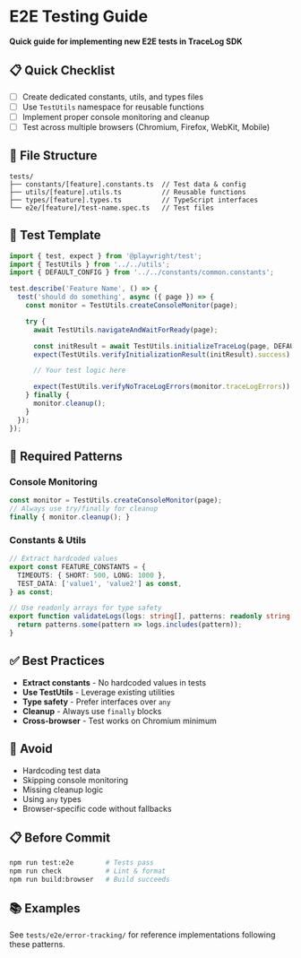 # E2E Testing Guide

**Quick guide for implementing new E2E tests in TraceLog SDK**

## 📋 Quick Checklist

- [ ] Create dedicated constants, utils, and types files
- [ ] Use `TestUtils` namespace for reusable functions
- [ ] Implement proper console monitoring and cleanup
- [ ] Test across multiple browsers (Chromium, Firefox, WebKit, Mobile)

## 📁 File Structure
```
tests/
├── constants/[feature].constants.ts  // Test data & config
├── utils/[feature].utils.ts          // Reusable functions
├── types/[feature].types.ts          // TypeScript interfaces
└── e2e/[feature]/test-name.spec.ts   // Test files
```

## 📝 Test Template
```typescript
import { test, expect } from '@playwright/test';
import { TestUtils } from '../../utils';
import { DEFAULT_CONFIG } from '../../constants/common.constants';

test.describe('Feature Name', () => {
  test('should do something', async ({ page }) => {
    const monitor = TestUtils.createConsoleMonitor(page);

    try {
      await TestUtils.navigateAndWaitForReady(page);

      const initResult = await TestUtils.initializeTraceLog(page, DEFAULT_CONFIG);
      expect(TestUtils.verifyInitializationResult(initResult).success).toBe(true);

      // Your test logic here

      expect(TestUtils.verifyNoTraceLogErrors(monitor.traceLogErrors)).toBe(true);
    } finally {
      monitor.cleanup();
    }
  });
});
```

## 🔧 Required Patterns

### Console Monitoring
```typescript
const monitor = TestUtils.createConsoleMonitor(page);
// Always use try/finally for cleanup
finally { monitor.cleanup(); }
```

### Constants & Utils
```typescript
// Extract hardcoded values
export const FEATURE_CONSTANTS = {
  TIMEOUTS: { SHORT: 500, LONG: 1000 },
  TEST_DATA: ['value1', 'value2'] as const,
} as const;

// Use readonly arrays for type safety
export function validateLogs(logs: string[], patterns: readonly string[]): boolean {
  return patterns.some(pattern => logs.includes(pattern));
}
```

## ✅ Best Practices

- **Extract constants** - No hardcoded values in tests
- **Use TestUtils** - Leverage existing utilities
- **Type safety** - Prefer interfaces over `any`
- **Cleanup** - Always use `finally` blocks
- **Cross-browser** - Test works on Chromium minimum

## 🚫 Avoid
- Hardcoding test data
- Skipping console monitoring
- Missing cleanup logic
- Using `any` types
- Browser-specific code without fallbacks

## 📋 Before Commit
```bash
npm run test:e2e        # Tests pass
npm run check           # Lint & format
npm run build:browser   # Build succeeds
```

## 📚 Examples
See `tests/e2e/error-tracking/` for reference implementations following these patterns.